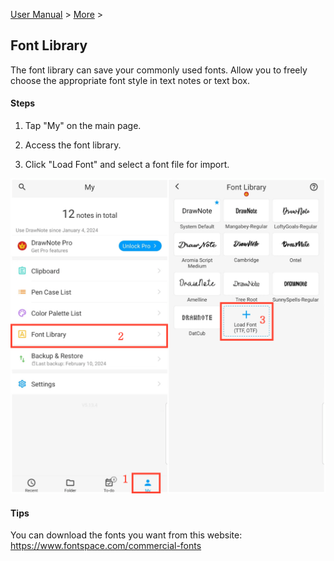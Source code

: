 [User Manual](/dragonnest/drawnote/manual/en) > [More](/dragonnest/drawnote/manual/en/more) >

Font Library
---
The font library can save your commonly used fonts. Allow you to freely choose the appropriate font style in text notes or text box.

#### Steps

1. Tap "My" on the main page.

2. Access the font library.

3. Click "Load Font" and select a font file for import.

![Font Library](imgs/font_library.png)

#### Tips
You can download the fonts you want from this website: https://www.fontspace.com/commercial-fonts